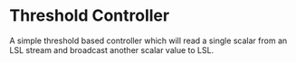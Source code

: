 # Threshold Controller
A simple threshold based controller which will read a single scalar from an LSL stream and broadcast another scalar value to LSL.
